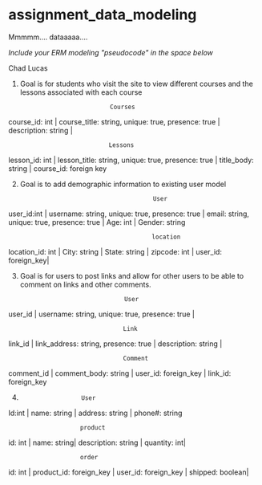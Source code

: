 # assignment_data_modeling
Mmmmm.... dataaaaa....

*Include your ERM modeling "pseudocode" in the space below*


Chad Lucas

1. Goal is for students who visit the site to view different courses and the lessons associated with each course


								Courses

course_id: int | course_title: string, unique: true, presence: true | description: string |


								Lessons

lesson_id: int | lesson_title: string, unique: true, presence: true | title_body: string | course_id: foreign key




2. Goal is to add demographic information to existing user model

											User

user_id:int | username: string, unique: true, presence: true | email: string, unique: true, presence: true | Age: int | Gender: string


											location
location_id: int | City: string | State: string | zipcode: int | user_id: foreign_key|


3. Goal is for users to post links and allow for other users to be able to comment on links and other comments.

									User
user_id | username: string, unique: true, presence: true |

									Link
link_id | link_address: string, presence: true | description: string |

									Comment
comment_id | comment_body: string | user_id: foreign_key | link_id: foreign_key  


4. 
						User
Id:int | name: string | address: string | phone#: string

						product
id: int | name: string| description: string | quantity: int|

						order
id: int | product_id: foreign_key | user_id: foreign_key | shipped: boolean|
